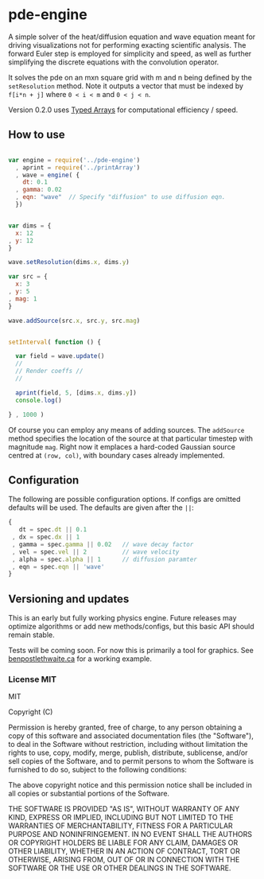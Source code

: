 # pde-engine

A simple solver of the heat/diffusion equation and wave equation meant for driving visualizations not for performing exacting scientific analysis. The forward Euler step is employed for simplicity and speed, as well as further simplifying the discrete equations with the convolution operator.

It solves the pde on an mxn square grid with m and n being defined by the `setResolution` method.
Note it outputs a vector that must be indexed by `f[i*n + j]` where `0 < i < m` and `0 < j < n`.

Version 0.2.0 uses [Typed Arrays](https://developer.mozilla.org/en-US/docs/JavaScript_typed_arrays) for computational efficiency / speed.

## How to use

```javascript

var engine = require('../pde-engine')
  , aprint = require('../printArray')
  , wave = engine( {
    dt: 0.1
  , gamma: 0.02
  , eqn: "wave"  // Specify "diffusion" to use diffusion eqn.
  })


var dims = {
  x: 12
, y: 12
}

wave.setResolution(dims.x, dims.y)

var src = {
  x: 3
, y: 5
, mag: 1
}

wave.addSource(src.x, src.y, src.mag)


setInterval( function () {

  var field = wave.update()
  //
  // Render coeffs //
  //

  aprint(field, 5, [dims.x, dims.y])
  console.log()

} , 1000 )


```

Of course you can employ any means of adding sources.
The `addSource` method specifies the location of the source at that particular timestep with magnitude `mag`. Right now it emplaces a hard-coded Gaussian source centred at `(row, col)`, with boundary cases already implemented.

## Configuration
The following are possible configuration options. If configs are omitted defaults will be used. The defaults are given after the `||`:
```javascript
{
   dt = spec.dt || 0.1
 , dx = spec.dx || 1
 , gamma = spec.gamma || 0.02   // wave decay factor
 , vel = spec.vel || 2          // wave velocity
 , alpha = spec.alpha || 1      // diffusion paramter
 , eqn = spec.eqn || 'wave'
}
```

## Versioning and updates

This is an early but fully working physics engine. Future releases may optimize algorithms or add new methods/configs, but this basic API should remain stable.

Tests will be coming soon. For now this is primarily a tool for graphics.
See [benpostlethwaite.ca](http://benpostlethwaite.ca) for a working example.

### License MIT
MIT

Copyright (C)

Permission is hereby granted, free of charge, to any person obtaining a copy of this software and associated documentation files (the "Software"), to deal in the Software without restriction, including without limitation the rights to use, copy, modify, merge, publish, distribute, sublicense, and/or sell copies of the Software, and to permit persons to whom the Software is furnished to do so, subject to the following conditions:

The above copyright notice and this permission notice shall be included in all copies or substantial portions of the Software.

THE SOFTWARE IS PROVIDED "AS IS", WITHOUT WARRANTY OF ANY KIND, EXPRESS OR IMPLIED, INCLUDING BUT NOT LIMITED TO THE WARRANTIES OF MERCHANTABILITY, FITNESS FOR A PARTICULAR PURPOSE AND NONINFRINGEMENT. IN NO EVENT SHALL THE AUTHORS OR COPYRIGHT HOLDERS BE LIABLE FOR ANY CLAIM, DAMAGES OR OTHER LIABILITY, WHETHER IN AN ACTION OF CONTRACT, TORT OR OTHERWISE, ARISING FROM, OUT OF OR IN CONNECTION WITH THE SOFTWARE OR THE USE OR OTHER DEALINGS IN THE SOFTWARE.
